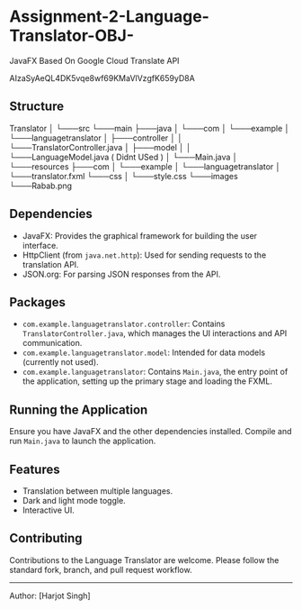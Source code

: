 # Assignment-2-Language-Translator-OBJ-
JavaFX Based On Google Cloud Translate API



AIzaSyAeQL4DK5vqe8wf69KMaVlVzgfK659yD8A

## Structure

Translator
│
└───src
    └───main
        ├───java
        │   └───com
        │       └───example
        │           └───languagetranslator
        │               ├───controller
        │               │   └───TranslatorController.java
        │               ├───model
        │               │   └───LanguageModel.java ( Didnt USed )
        │               └───Main.java
        │
        └───resources
            ├───com
            │   └───example
            │       └───languagetranslator
            │               └───translator.fxml
            └───css
            │   └───style.css
            └───images
                └───Rabab.png

## Dependencies
- JavaFX: Provides the graphical framework for building the user interface.
- HttpClient (from `java.net.http`): Used for sending requests to the translation API.
- JSON.org: For parsing JSON responses from the API.

## Packages
- `com.example.languagetranslator.controller`: Contains `TranslatorController.java`, which manages the UI interactions and API communication.
- `com.example.languagetranslator.model`: Intended for data models (currently not used).
- `com.example.languagetranslator`: Contains `Main.java`, the entry point of the application, setting up the primary stage and loading the FXML.

## Running the Application
Ensure you have JavaFX and the other dependencies installed. Compile and run `Main.java` to launch the application.

## Features
- Translation between multiple languages.
- Dark and light mode toggle.
- Interactive UI.

## Contributing
Contributions to the Language Translator are welcome. Please follow the standard fork, branch, and pull request workflow.

---

Author: [Harjot Singh]
